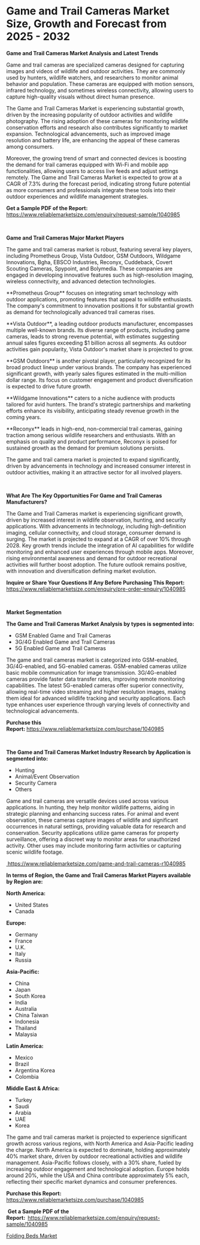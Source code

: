 <p><h1>Game and Trail Cameras Market Size, Growth and Forecast from 2025 - 2032</h1></p><p><strong>Game and Trail Cameras Market Analysis and Latest Trends</strong></p>
<p><p>Game and trail cameras are specialized cameras designed for capturing images and videos of wildlife and outdoor activities. They are commonly used by hunters, wildlife watchers, and researchers to monitor animal behavior and population. These cameras are equipped with motion sensors, infrared technology, and sometimes wireless connectivity, allowing users to capture high-quality visuals without direct human presence.</p><p>The Game and Trail Cameras Market is experiencing substantial growth, driven by the increasing popularity of outdoor activities and wildlife photography. The rising adoption of these cameras for monitoring wildlife conservation efforts and research also contributes significantly to market expansion. Technological advancements, such as improved image resolution and battery life, are enhancing the appeal of these cameras among consumers.</p><p>Moreover, the growing trend of smart and connected devices is boosting the demand for trail cameras equipped with Wi-Fi and mobile app functionalities, allowing users to access live feeds and adjust settings remotely. The Game and Trail Cameras Market is expected to grow at a CAGR of 7.3% during the forecast period, indicating strong future potential as more consumers and professionals integrate these tools into their outdoor experiences and wildlife management strategies.</p></p>
<p><strong>Get a Sample PDF of the Report:&nbsp;</strong> <a href="https://www.reliablemarketsize.com/enquiry/request-sample/1040985?utm_campaign=3055&utm_medium=2&utm_source=Github&utm_content=ia&utm_term=04042025&utm_id=game-and-trail-cameras">https://www.reliablemarketsize.com/enquiry/request-sample/1040985</a></p>
<p>&nbsp;</p>
<p><strong>Game and Trail Cameras Major Market Players</strong></p>
<p><p>The game and trail cameras market is robust, featuring several key players, including Prometheus Group, Vista Outdoor, GSM Outdoors, Wildgame Innovations, Bgha, EBSCO Industries, Reconyx, Cuddeback, Covert Scouting Cameras, Spypoint, and Bolymedia. These companies are engaged in developing innovative features such as high-resolution imaging, wireless connectivity, and advanced detection technologies.</p><p>**Prometheus Group** focuses on integrating smart technology with outdoor applications, promoting features that appeal to wildlife enthusiasts. The company's commitment to innovation positions it for substantial growth as demand for technologically advanced trail cameras rises.</p><p>**Vista Outdoor**, a leading outdoor products manufacturer, encompasses multiple well-known brands. Its diverse range of products, including game cameras, leads to strong revenue potential, with estimates suggesting annual sales figures exceeding $1 billion across all segments. As outdoor activities gain popularity, Vista Outdoor's market share is projected to grow.</p><p>**GSM Outdoors** is another pivotal player, particularly recognized for its broad product lineup under various brands. The company has experienced significant growth, with yearly sales figures estimated in the multi-million dollar range. Its focus on customer engagement and product diversification is expected to drive future growth.</p><p>**Wildgame Innovations** caters to a niche audience with products tailored for avid hunters. The brand's strategic partnerships and marketing efforts enhance its visibility, anticipating steady revenue growth in the coming years.</p><p>**Reconyx** leads in high-end, non-commercial trail cameras, gaining traction among serious wildlife researchers and enthusiasts. With an emphasis on quality and product performance, Reconyx is poised for sustained growth as the demand for premium solutions persists.</p><p>The game and trail camera market is projected to expand significantly, driven by advancements in technology and increased consumer interest in outdoor activities, making it an attractive sector for all involved players.</p></p>
<p>&nbsp;</p>
<p><strong>What Are The Key Opportunities For Game and Trail Cameras Manufacturers?</strong></p>
<p><p>The Game and Trail Cameras market is experiencing significant growth, driven by increased interest in wildlife observation, hunting, and security applications. With advancements in technology, including high-definition imaging, cellular connectivity, and cloud storage, consumer demand is surging. The market is projected to expand at a CAGR of over 10% through 2028. Key growth trends include the integration of AI capabilities for wildlife monitoring and enhanced user experiences through mobile apps. Moreover, rising environmental awareness and demand for outdoor recreational activities will further boost adoption. The future outlook remains positive, with innovation and diversification defining market evolution.</p></p>
<p><strong>Inquire or Share Your Questions If Any Before Purchasing This Report:</strong> <a href="https://www.reliablemarketsize.com/enquiry/pre-order-enquiry/1040985?utm_campaign=3055&utm_medium=2&utm_source=Github&utm_content=ia&utm_term=04042025&utm_id=game-and-trail-cameras">https://www.reliablemarketsize.com/enquiry/pre-order-enquiry/1040985</a></p>
<p>&nbsp;</p>
<p><strong>Market Segmentation</strong></p>
<p><strong>The Game and Trail Cameras Market Analysis by types is segmented into:</strong></p>
<p><ul><li>GSM Enabled Game and Trail Cameras</li><li>3G/4G Enabled Game and Trail Cameras</li><li>5G Enabled Game and Trail Cameras</li></ul></p>
<p><p>The game and trail cameras market is categorized into GSM-enabled, 3G/4G-enabled, and 5G-enabled cameras. GSM-enabled cameras utilize basic mobile communication for image transmission. 3G/4G-enabled cameras provide faster data transfer rates, improving remote monitoring capabilities. The latest 5G-enabled cameras offer superior connectivity, allowing real-time video streaming and higher resolution images, making them ideal for advanced wildlife tracking and security applications. Each type enhances user experience through varying levels of connectivity and technological advancements.</p></p>
<p><strong>Purchase this Report:&nbsp;</strong><a href="https://www.reliablemarketsize.com/purchase/1040985?utm_campaign=3055&utm_medium=2&utm_source=Github&utm_content=ia&utm_term=04042025&utm_id=game-and-trail-cameras">https://www.reliablemarketsize.com/purchase/1040985</a></p>
<p>&nbsp;</p>
<p><strong>The Game and Trail Cameras Market Industry Research by Application is segmented into:</strong></p>
<p><ul><li>Hunting</li><li>Animal/Event Observation</li><li>Security Camera</li><li>Others</li></ul></p>
<p><p>Game and trail cameras are versatile devices used across various applications. In hunting, they help monitor wildlife patterns, aiding in strategic planning and enhancing success rates. For animal and event observation, these cameras capture images of wildlife and significant occurrences in natural settings, providing valuable data for research and conservation. Security applications utilize game cameras for property surveillance, offering a discreet way to monitor areas for unauthorized activity. Other uses may include monitoring farm activities or capturing scenic wildlife footage.</p></p>
<p><a href="https://www.reliablemarketsize.com/game-and-trail-cameras-r1040985?utm_campaign=3055&utm_medium=2&utm_source=Github&utm_content=ia&utm_term=04042025&utm_id=game-and-trail-cameras">&nbsp;https://www.reliablemarketsize.com/game-and-trail-cameras-r1040985</a></p>
<p><strong>In terms of Region, the Game and Trail Cameras Market Players available by Region are:</strong></p>
<p>
    <p> <strong> North America: </strong>
        <ul>
            <li>United States</li>
            <li>Canada</li>
        </ul>
        </p> 
    <p> <strong> Europe: </strong>
        <ul>
            <li>Germany</li>
            <li>France</li>
            <li>U.K.</li>
            <li>Italy</li>
            <li>Russia</li>
        </ul>
        </p> 
    <p> <strong> Asia-Pacific: </strong>
        <ul>
            <li>China</li>
            <li>Japan</li>
            <li>South Korea</li>
            <li>India</li>
            <li>Australia</li>
            <li>China Taiwan</li>
            <li>Indonesia</li>
            <li>Thailand</li>
            <li>Malaysia</li>
        </ul>
        </p> 
    <p> <strong> Latin America: </strong>
        <ul>
            <li>Mexico</li>
            <li>Brazil</li>
            <li>Argentina Korea</li>
            <li>Colombia</li>
        </ul>
        </p> 
    <p> <strong> Middle East & Africa: </strong>
        <ul>
            <li>Turkey</li>
            <li>Saudi</li>
            <li>Arabia</li>
            <li>UAE</li>
            <li>Korea</li>
        </ul>
    </p>
    </p>
<p><p>The game and trail cameras market is projected to experience significant growth across various regions, with North America and Asia-Pacific leading the charge. North America is expected to dominate, holding approximately 40% market share, driven by outdoor recreational activities and wildlife management. Asia-Pacific follows closely, with a 30% share, fueled by increasing outdoor engagement and technological adoption. Europe holds around 20%, while the USA and China contribute approximately 5% each, reflecting their specific market dynamics and consumer preferences.</p></p>
<p><strong>Purchase this Report: </strong><a href="https://www.reliablemarketsize.com/purchase/1040985?utm_campaign=3055&utm_medium=2&utm_source=Github&utm_content=ia&utm_term=04042025&utm_id=game-and-trail-cameras">https://www.reliablemarketsize.com/purchase/1040985</a></p>
<p>&nbsp;<strong>Get a Sample PDF of the Report:&nbsp;&nbsp;</strong><a href="https://www.reliablemarketsize.com/enquiry/request-sample/1040985?utm_campaign=3055&utm_medium=2&utm_source=Github&utm_content=ia&utm_term=04042025&utm_id=game-and-trail-cameras">https://www.reliablemarketsize.com/enquiry/request-sample/1040985</a></p>
<p><strong></strong></p>
<p><p><a href="https://github.com/rodinayygacklezi/Market-Research-Report-List-1/blob/main/folding-beds-market.md?utm_campaign=3055&utm_medium=2&utm_source=Github&utm_content=ia&utm_term=04042025&utm_id=game-and-trail-cameras">Folding Beds Market</a></p></p>